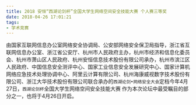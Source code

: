 ```yaml
---
title: 2018 安恒“西湖论剑杯”全国大学生网络空间安全技能大赛 个人赛三等奖
date: 2018-04-26 17:01:21
tags:
- 学术竞赛
---
```


由国家互联网信息办公室网络安全协调局、公安部网络安全保卫局指导，浙江省互联网信息办公室、浙江省公安厅、杭州市人民政府主办，杭州市经济和信息化委员会、杭州市萧山区人民政府、杭州安恒信息技术股份有限公司承办，杭州市滨江区人民政府、中国信息安全测评中心、国家工业信息安全发展研究中心、国家计算机网络应急技术处理协调中心、阿里云计算有限公司、杭州海康威视数字技术股份有限公司、浙江大华技术股份有限公司联合承办的`西湖论剑•网络安全大会`定档今年4月27日，`西湖论剑杯`全国大学生网络空间安全技能大赛 作为本次论坛中最受瞩目的部分之一，也将于4月26日开启。

